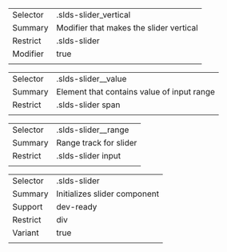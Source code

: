 
|  |  |
|-------|-------|
| Selector | .slds-slider_vertical |
| Summary | Modifier that makes the slider vertical |
| Restrict | .slds-slider |
| Modifier | true |
|  |  |


|  |  |
|-------|-------|
| Selector | .slds-slider__value |
| Summary | Element that contains value of input range |
| Restrict | .slds-slider span |
|  |  |


|  |  |
|-------|-------|
| Selector | .slds-slider__range |
| Summary | Range track for slider |
| Restrict | .slds-slider input |
|  |  |


|  |  |
|-------|-------|
| Selector | .slds-slider |
| Summary | Initializes slider component |
| Support | dev-ready |
| Restrict | div |
| Variant | true |
|  |  |


